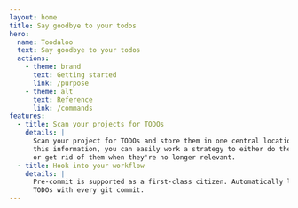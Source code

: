 ```yaml
---
layout: home
title: Say goodbye to your todos
hero:
  name: Toodaloo
  text: Say goodbye to your todos
  actions:
    - theme: brand
      text: Getting started
      link: /purpose
    - theme: alt
      text: Reference
      link: /commands
features:
  - title: Scan your projects for TODOs
    details: |
      Scan your project for TODOs and store them in one central location. With
      this information, you can easily work a strategy to either do the work
      or get rid of them when they're no longer relevant.
  - title: Hook into your workflow
    details: |
      Pre-commit is supported as a first-class citizen. Automatically list your
      TODOs with every git commit.
---
```

